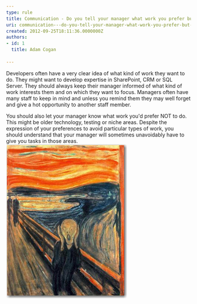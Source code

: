 ```yaml
---
type: rule
title: Communication - Do you tell your manager what work you prefer but understand when you have to do less interesting stuff?
uri: communication---do-you-tell-your-manager-what-work-you-prefer-but-understand-when-you-have-to-do-less-interesting-stuff
created: 2012-09-25T18:11:36.0000000Z
authors:
- id: 1
  title: Adam Cogan

---
```


Developers often have a very clear idea of what kind of work they want to do. They might want to develop expertise in SharePoint, CRM or SQL Server. They should always keep their manager informed of what kind of work interests them and on which they want to focus. Managers often have many staff to keep in mind and unless you remind them they may well forget and give a hot opportunity to another staff member.
 
You should also let your manager know what work you'd prefer NOT to do. This might be older technology, testing or niche areas. Despite the expression of your preferences to avoid particular types of work, you should understand that your manager will sometimes unavoidably have to give you tasks in those areas.
![ Clearly tell your manager what work you prefer to do, but don't scream when you are asked to do other, less interesting work.              <br>                   ](PreferStuff.jpg)
